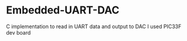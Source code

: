 # Embedded-UART-DAC
C implementation to read in UART data and output to DAC
I used PIC33F dev board
